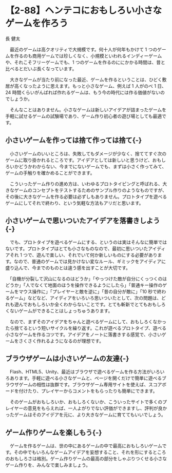 # 【2-88】ヘンテコにおもしろい小さなゲームを作ろう

<div class="author">長 健太</div>

　最近のゲームは高クオリティで大規模です。何十人が何年もかけて 1 つのゲームを作るのも商用ゲームでは珍しくなく、小規模といわれるインディーゲームや、それこそフリーゲームでも、1 つのゲームを作るのににかかる時間は、昔と比べるとだいぶ長くなっています。

　大きなゲームが当たり前になった最近、ゲームを作るということは、ひどく敷居が高くなったように思えます。もっと小さなゲーム、例えば 1 人がのべ 1 日、24 時間くらいがんばれば作れるゲームは、もう今の時代には作る価値がないのでしょうか。

　そんなことはありません。小さなゲームは新しいアイデアが詰まったゲームを手軽に試せるゲームの試験場であり、ゲーム作り初心者の遊び場としても最適です。

## 小さいゲームを作っては捨て作っては捨て{-}

　小さいゲームのいいところは、失敗してもダメージが少なく、捨ててすぐ次のゲームに取り掛かれるところです。アイデアとしては新しいと思うけど、おもしろいかどうかわからない、今までにないゲームでも、まずは小さく作ってみて、ゲームの手触りを確かめることができます。

　こういったゲーム作りの進め方は、いわゆるプロトタイピングと呼ばれる、大きなゲームのコンセプトをテストするためのサンプル作りのようなものですが、その後に大きなゲームを作る必要は必ずしもありません。プロトタイプを遊べるゲームにしてそれで終わり、という気軽な方法もアリだと思います。

## 小さいゲームで思いついたアイデアを落書きしよう{-}

　でも、プロトタイプを遊べるゲームにする、というのは実はそんなに簡単ではないです。プロトタイプはとても小さなものなので、最初に思いついたアイディアそれ 1 つで、遊んで楽しい、それでいて何か新しいものにする必要があります。なので、普通のゲームでは見かけない変なルール、ギミックをアイディアに盛り込んで、今までのものとは違う感を出すことが大切です。

　「自機が分裂して沢山になるのはどうか」「やっつけた敵が自分にくっつくのはどうか」「人でなくて地面のほうを操作できるようにしたら」「普通キー操作のゲームをマウス操作に」「プレイヤーと敵を逆に」「昔の自分が敵に」「10 秒で終わるゲーム」などなど、アイディアをいろいろ思いついたとして、次の問題は、どれも遊んでおもしろいか全くわからないことです。とても斬新でとてもおもしろくないゲームができることはしょっちゅうあります。

　なので、まずそのアイデアをちゃんと遊べるゲームにして、おもしろくなかったら捨てるという短いサイクルを繰り返す。これが遊べるプロトタイプ、遊べる小さなゲームを作るコツです。アイデアをノートに落書きする感覚で、小さいゲームをさくさく作れるようになるのが理想です。

## ブラウザゲームは小さいゲームの友達{-}

　Flash、HTML5、Unity、最近はブラウザで遊べるゲームを作る方法がいろいろあります。手軽に遊べる小さなゲームと、ページを開くだけで簡単に遊べるブラウザゲームの相性は抜群です。ブラウザゲーム専用サイトを使えば、スコアボードを付けたり、プレイヤーからコメントをもらったりも簡単にできます。

　そのゲームがおもしろいか、おもしろくないか、こういったサイトで多くのプレイヤーの意見をもらえれば、一人よがりでない評価ができますし、評判が良かったゲームはそのアイデアを元に、より大きなゲームに育ててもいいでしょう。

## ゲーム作りゲームを楽しもう{-}

　ゲームを作るゲームは、世の中にあるゲームの中で最高におもしろいゲームです。その中でもいろんなゲームアイデアを妄想すること、それを形にするところのおもしろさは格別。ゲーム作りゲームの最高の部分をしゃぶりつくせる小さなゲーム作りを、みんなで楽しみましょう。
